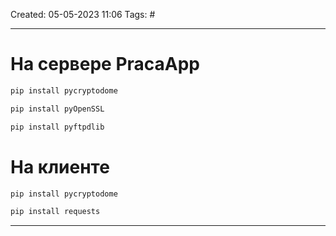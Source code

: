 Created: 05-05-2023 11:06
Tags: #
___
# На сервере PracaApp

```bash
pip install pycryptodome
```

```bash
pip install pyOpenSSL
```

```bash
pip install pyftpdlib
```

# На клиенте

```bash
pip install pycryptodome
```

```bash
pip install requests
```


___
